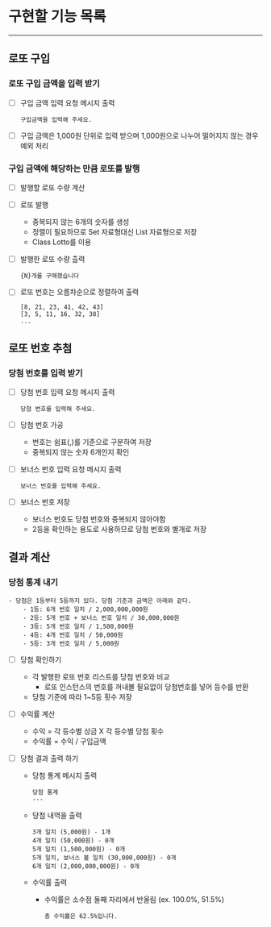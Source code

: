 # 구현할 기능 목록

----------
## 로또 구입

### 로또 구입 금액을 입력 받기

-[ ] 구입 금액 입력 요청 메시지 출력

      구입금액을 입력해 주세요.

-[ ] 구입 금액은 1,000원 단위로 입력 받으며 1,000원으로 나누어 떨어지지 않는 경우 예외 처리


### 구입 금액에 해당하는 만큼 로또를 발행

-[ ] 발행할 로또 수량 계산
-[ ] 로또 발행
    - 중복되지 않는 6개의 숫자를 생성
    - 정렬이 필요하므로 Set 자료형대신 List 자료형으로 저장
    - Class Lotto를 이용
-[ ] 발행한 로또 수량 츨력 

      {N}개를 구매했습니다

-[ ] 로또 번호는 오름차순으로 정렬하여 출력

      [8, 21, 23, 41, 42, 43] 
      [3, 5, 11, 16, 32, 38] 
      ...


## 로또 번호 추첨

### 당첨 번호를 입력 받기 
    
-[ ] 당첨 번호 입력 요청 메시지 출력

      당첨 번호를 입력해 주세요.

-[ ] 당첨 번호 가공
    - 번호는 쉼표(,)를 기준으로 구분하여 저장
    - 중복되지 않는 숫자 6개인지 확인
-[ ] 보너스 번호 입력 요청 메시지 출력

      보너스 번호를 입력해 주세요.

-[ ] 보너스 번호 저장
    - 보너스 번호도 당첨 번호와 중복되지 않아야함
    - 2등을 확인하는 용도로 사용하므로 당첨 번호와 별개로 저장


## 결과 계산

### 당첨 통계 내기

```
- 당첨은 1등부터 5등까지 있다. 당첨 기준과 금액은 아래와 같다.
    - 1등: 6개 번호 일치 / 2,000,000,000원
    - 2등: 5개 번호 + 보너스 번호 일치 / 30,000,000원
    - 3등: 5개 번호 일치 / 1,500,000원
    - 4등: 4개 번호 일치 / 50,000원
    - 5등: 3개 번호 일치 / 5,000원
```
-[ ] 당첨 확인하기
    - 각 발행한 로또 번호 리스트를 당첨 번호와 비교
        - 로또 인스턴스의 번호를 꺼내볼 필요없이 당첨번호를 넣어 등수를 반환
    - 당첨 기준에 따라 1~5등 횟수 저장

-[ ] 수익률 계산 
    - 수익 = 각 등수별 상금 X 각 등수별 당첨 횟수
    - 수익률 = 수익 / 구입금액

-[ ] 당첨 결과 출력 하기
    - 당첨 통계 메시지 출력

          당첨 통계
          ---

    - 당첨 내역을 출력

          3개 일치 (5,000원) - 1개
          4개 일치 (50,000원) - 0개
          5개 일치 (1,500,000원) - 0개
          5개 일치, 보너스 볼 일치 (30,000,000원) - 0개
          6개 일치 (2,000,000,000원) - 0개

    - 수익률 출력
        - 수익률은 소수점 둘째 자리에서 반올림 (ex. 100.0%, 51.5%)
  
              총 수익률은 62.5%입니다.

